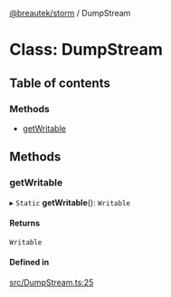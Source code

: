 [@breautek/storm](../README.md) / DumpStream

# Class: DumpStream

## Table of contents

### Methods

- [getWritable](DumpStream.md#getwritable)

## Methods

### getWritable

▸ `Static` **getWritable**(): `Writable`

#### Returns

`Writable`

#### Defined in

[src/DumpStream.ts:25](https://github.com/breautek/storm/blob/eca48f5/src/DumpStream.ts#L25)
